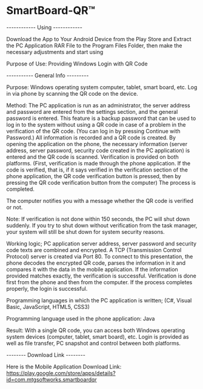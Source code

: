 # SmartBoard-QR™
------------ Using ------------

Download the App to Your Android Device from the Play Store and Extract the PC Application RAR File to the Program Files Folder, then make the necessary adjustments and start using

Purpose of Use: Providing Windows Login with QR Code

----------- General Info ---------

Purpose: Windows operating system computer, tablet, smart board, etc.  Log in via phone by scanning the QR code on the device.


Method: The PC application is run as an administrator, the server address and password are entered from the settings section, and the general password is entered.  This feature is a backup password that can be used to log in to the system without using a QR code in case of a problem in the verification of the QR code. (You can log in by pressing Continue with Password.) All information is recorded and a QR code is created.  By opening the application on the phone, the necessary information (server address, server password, security code created in the PC application) is entered and the QR code is scanned.  Verification is provided on both platforms. (First, verification is made through the phone application. If the code is verified, that is, if it says verified in the verification section of the phone application, the QR code verification button is pressed, then by pressing the QR code verification button from the computer) The process is completed.

 The computer notifies you with a message whether the QR code is verified or not.

 Note: If verification is not done within 150 seconds, the PC will shut down suddenly.  If you try to shut down without verification from the task manager, your system will still be shut down for system security reasons.


 Working logic;  PC application server address, server password and security code texts are combined and encrypted.  A TCP (Transmission Control Protocol) server is created via Port 80.  To connect to this presentation, the phone decodes the encrypted QR code, parses the information in it and compares it with the data in the mobile application.  If the information provided matches exactly, the verification is successful.  Verification is done first from the phone and then from the computer.  If the process completes properly, the login is successful.


 Programming languages in which the PC application is written;  (C#, Visual Basic, JavaScript, HTML5, CSS3)


 Programming language used in the phone application: Java


 Result: With a single QR code, you can access both Windows operating system devices (computer, tablet, smart board), etc.  Login is provided as well as file transfer, PC snapshot and control between both platforms.

-------- Download Link --------

Here is the Mobile Application Download Link:
https://play.google.com/store/apps/details?id=com.mtgsoftworks.smartboardqr


